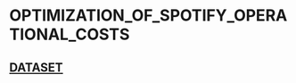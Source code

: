 # OPTIMIZATION_OF_SPOTIFY_OPERATIONAL_COSTS

## [DATASET](https://www.kaggle.com/datasets/mauryansshivam/spotify-revenue-expenses-and-its-premium-users)
